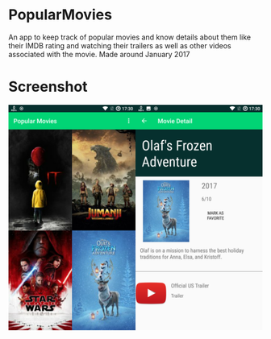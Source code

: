 # PopularMovies
An app to keep track of popular movies and know details about them like their IMDB rating and watching their trailers as well as other videos associated with the movie.
Made around January 2017

# Screenshot
<img src="/app/screenshots/combined.png">
